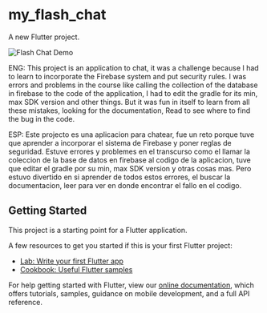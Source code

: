 # my_flash_chat
A new Flutter project.

![Flash Chat Demo](https://user-images.githubusercontent.com/77897104/165976567-88ce787d-3a91-4de1-85ca-73cfa1507b12.png)

ENG:
This project is an application to chat, it was a challenge because I had to learn to incorporate the Firebase system and put security rules.
I was errors and problems in the course like calling the collection of the database in firebase to the code of the application, I had to
edit the gradle for its min, max SDK version and other things. But it was fun in itself to learn from all these mistakes, looking for the documentation,
Read to see where to find the bug in the code.

ESP:
Este projecto es una aplicacion para chatear, fue un reto porque tuve que aprender a incorporar el sistema de Firebase y poner reglas de seguridad. 
Estuve errores y problemes en el transcurso como el llamar la coleccion de la base de datos en firebase al codigo de la aplicacion, tuve que 
editar el gradle por su min, max SDK version y otras cosas mas. Pero estuvo divertido en si aprender de todos estos errores, el buscar la documentacion,
leer para ver en donde encontrar el fallo en el codigo. 

## Getting Started

This project is a starting point for a Flutter application.

A few resources to get you started if this is your first Flutter project:

- [Lab: Write your first Flutter app](https://flutter.dev/docs/get-started/codelab)
- [Cookbook: Useful Flutter samples](https://flutter.dev/docs/cookbook)

For help getting started with Flutter, view our
[online documentation](https://flutter.dev/docs), which offers tutorials,
samples, guidance on mobile development, and a full API reference.
